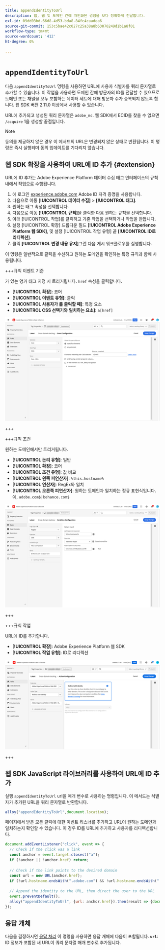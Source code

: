 ```yaml
---
title: appendIdentityToUrl
description: 앱, 웹 및 도메인 간에 개인화된 경험을 보다 정확하게 전달합니다.
exl-id: 09dd03bd-66d8-4d53-bda8-84fc4caadea6
source-git-commit: 153c5bae42c027c25a38a8b63070249d1b1a8f01
workflow-type: tm+mt
source-wordcount: '412'
ht-degree: 0%

---
```


# `appendIdentityToUrl`

다음 `appendIdentityToUrl` 명령을 사용하면 URL에 사용자 식별자를 쿼리 문자열로 추가할 수 있습니다. 이 작업을 사용하면 도메인 간에 방문자의 ID를 전달할 수 있으므로 도메인 또는 채널을 모두 포함하는 데이터 세트에 대해 방문자 수가 중복되지 않도록 합니다. 웹 SDK 버전 2.11.0 이상에서 사용할 수 있습니다.

URL에 추가되고 생성된 쿼리 문자열은 `adobe_mc`. 웹 SDK에서 ECID를 찾을 수 없으면 `/acquire` 1을 생성할 끝점입니다.

>[!NOTE]
>
>동의를 제공하지 않은 경우 이 메서드의 URL은 변경되지 않은 상태로 반환됩니다. 이 명령은 즉시 실행되며 동의 업데이트를 기다리지 않습니다.

## 웹 SDK 확장을 사용하여 URL에 ID 추가 {#extension}

URL에 ID 추가는 Adobe Experience Platform 데이터 수집 태그 인터페이스의 규칙 내에서 작업으로 수행됩니다.

1. 에 로그인 [experience.adobe.com](https://experience.adobe.com) Adobe ID 자격 증명을 사용합니다.
1. 다음으로 이동 **[!UICONTROL 데이터 수집]** > **[!UICONTROL 태그]**.
1. 원하는 태그 속성을 선택합니다.
1. 다음으로 이동 **[!UICONTROL 규칙]**&#x200B;을 클릭한 다음 원하는 규칙을 선택합니다.
1. 아래 [!UICONTROL 작업]를 클릭하고 기존 작업을 선택하거나 작업을 만듭니다.
1. 설정 [!UICONTROL 확장] 드롭다운 필드 **[!UICONTROL Adobe Experience Platform 웹 SDK]**, 및 설정 [!UICONTROL 작업 유형] 끝 **[!UICONTROL ID로 리디렉션]**.
1. 클릭 **[!UICONTROL 변경 내용 유지]**&#x200B;그런 다음 게시 워크플로우를 실행합니다.

이 명령은 일반적으로 클릭을 수신하고 원하는 도메인을 확인하는 특정 규칙과 함께 사용됩니다.

+++규칙 이벤트 기준

가 있는 앵커 태그 지정 시 트리거됩니다. `href` 속성을 클릭합니다.

* **[!UICONTROL 확장]**: 코어
* **[!UICONTROL 이벤트 유형]**: 클릭
* **[!UICONTROL 사용자가 를 클릭할 때]**: 특정 요소
* **[!UICONTROL CSS 선택기와 일치하는 요소]**: `a[href]`

![규칙 이벤트](../assets/id-sharing-event-configuration.png)

+++

+++규칙 조건

원하는 도메인에서만 트리거됩니다.

* **[!UICONTROL 논리 유형]**: 일반
* **[!UICONTROL 확장]**: 코어
* **[!UICONTROL 조건 유형]**: 값 비교
* **[!UICONTROL 왼쪽 피연산자]**: `%this.hostname%`
* **[!UICONTROL 연산자]**: RegEx와 일치
* **[!UICONTROL 오른쪽 피연산자]**: 원하는 도메인과 일치하는 정규 표현식입니다. 예, `adobe.com$|behance.com$`

![규칙 조건](../assets/id-sharing-condition-configuration.png)

+++

+++규칙 작업

URL에 ID를 추가합니다.

* **[!UICONTROL 확장]**: Adobe Experience Platform 웹 SDK
* **[!UICONTROL 작업 유형]**: ID로 리디렉션

![규칙 작업](../assets/id-sharing-action-configuration.png)

+++

## 웹 SDK JavaScript 라이브러리를 사용하여 URL에 ID 추가

실행 `appendIdentityToUrl` url을 매개 변수로 사용하는 명령입니다. 이 메서드는 식별자가 추가된 URL을 쿼리 문자열로 반환합니다.

```js
alloy("appendIdentityToUrl",document.location);
```

페이지에서 받은 모든 클릭에 대한 이벤트 리스너를 추가하고 URL이 원하는 도메인과 일치하는지 확인할 수 있습니다. 이 경우 ID를 URL에 추가하고 사용자를 리디렉션합니다.

```js
document.addEventListener("click", event => {
  // Check if the click was a link
  const anchor = event.target.closest("a");
  if (!anchor || !anchor.href) return;

  // Check if the link points to the desired domain
  const url = new URL(anchor.href);
  if (!url.hostname.endsWith(".adobe.com") && !url.hostname.endsWith(".behance.com")) return;

  // Append the identity to the URL, then direct the user to the URL
  event.preventDefault();
  alloy("appendIdentityToUrl", {url: anchor.href}).then(result => {document.location = result.url;});
});
```

## 응답 개체

다음을 결정하시면 [응답 처리](command-responses.md) 이 명령을 사용하면 응답 개체에 다음이 포함됩니다. **`url`**: ID 정보가 포함된 새 URL이 쿼리 문자열 매개 변수로 추가됩니다.
